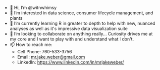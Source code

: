 - 👋 Hi, I’m @witnwhimsy
- 👀 I’m interested in data science, consumer lifecycle management, and plants
- 🌱 I’m currently learning R in greater to depth to help with new, nuanced analyses as well as it's impressive data visualization suite
- 💞️ I’m looking to collaborate on anything really... Curiosity drives me at my core and I want to play with and understand what I don't.
- 📫 How to reach me: 
  - Cell Phone: 760-533-3756
  - Email: mr.jake.weber@gmail.com
  - LinkedIn: https://www.linkedin.com/in/mrjakeweber/

<!---
witnwhimsy/witnwhimsy is a ✨ special ✨ repository because its `README.md` (this file) appears on your GitHub profile.
You can click the Preview link to take a look at your changes.
--->
